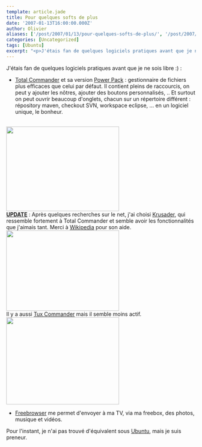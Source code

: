 ```yaml
---
template: article.jade
title: Pour quelques softs de plus
date: '2007-01-13T16:00:00.000Z'
author: Olivier
aliases: ['/post/2007/01/13/pour-quelques-softs-de-plus/', '/post/2007/01/13/pour-quelques-softs-de-plus/']
categories: [Uncategorized]
tags: [Ubuntu]
excerpt: "<p>J'étais fan de quelques logiciels pratiques avant que je ne sois libre :) :</p>"
---
```


<p>J'étais fan de quelques logiciels pratiques avant que je ne sois libre :) :</p>
<!--more-->
<ul> <li><a href="http://www.ghisler.com/accueil.htm">Total Commander</a> et sa version <a href="http://totalcmd.pl/powerpack">Power Pack</a> : gestionnaire de fichiers plus efficaces que celui par défaut. Il contient pleins de raccourcis, on peut y ajouter les nôtres, ajouter des boutons personnalisés, .. Et surtout on peut ouvrir beaucoup d'onglets, chacun sur un répertoire différent : répository maven, checkout SVN, workspace eclipse, ... en un logiciel unique, le bonheur.</li> </ul> <p><a href="/images/totalcommander.jpg">
<br />
<img src="/images/totalcommander-300x225.jpg" alt="" title="totalcommander" width="300" height="225" class="alignnone size-medium wp-image-86" /></a>
<br />
<ins><strong>UPDATE</strong></ins> : Après quelques recherches sur le net, j'ai choisi <a href="http://krusader.sourceforge.net">Krusader</a>, qui ressemble fortement à Total Commander et semble avoir les fonctionnalités que j'aimais tant. Merci à <a href="http://en.wikipedia.org/wiki/List_of_file_managers">Wikipedia</a> pour son aide. <a href="/images/Krusader.png"><img src="/images/Krusader-300x214.png" alt="" title="Krusader" width="300" height="214" class="alignnone size-medium wp-image-84" /></a><br />
Il y a aussi <a href="http://tuxcmd.sourceforge.net/images/sshot_new_02.png">Tux Commander</a> mais il semble moins actif. 
<br /><a href="/images/tuxcmd.png"><img src="/images/tuxcmd-300x232.png" alt="" title="tuxcmd" width="300" height="232" class="alignnone size-medium wp-image-87" /></a><br /></p> <ul> <li><a href="http://www.freebrowser.fr">Freebrowser</a> me permet d'envoyer à ma TV, via ma freebox, des photos, musique et vidéos.</li> </ul> <p>Pour l'instant, je n'ai pas trouvé d'équivalent sous <a href="/post/tag/Ubuntu">Ubuntu</a>, mais je suis preneur.</p>